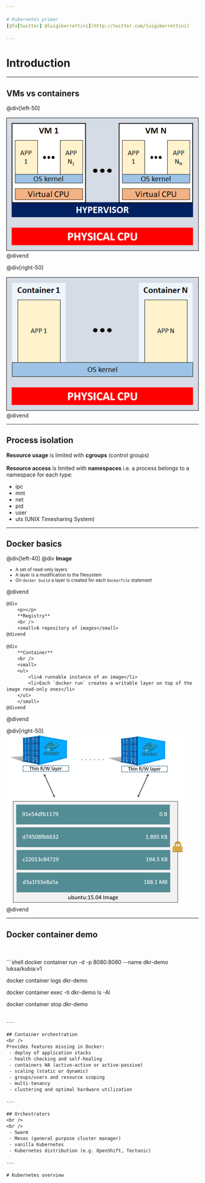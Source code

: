 ```yaml
---

# Kubernetes primer
[@fa[twitter] @luigiberrettini](http://twitter.com/luigiberrettini)

---
```


# Introduction

---

## VMs vs containers

@div[left-50]
<br /><br />
![Virtual machines](assets/img/01-virtual-machines.png)
@divend

@div[right-50]
<br /><br />
![Containers](assets/img/02-containers.png)
@divend

---

## Process isolation

**Resource usage** is limited with **cgroups** (control groups)
<br />
<br />
**Resource access** is limited with **namespaces** i.e. a process belongs to a namespace for each type:
 - ipc
 - mnt
 - net
 - pid
 - user
 - uts (UNIX Timesharing System)

---

## Docker basics

@div[left-40]
    @div
        **Image**
        <br />
        <small>
        <ul>
            <li>A set of read-only layers</li>
            <li>A layer is a modification to the filesystem</li>
            <li>On `docker build` a layer is created for each `Dockerfile` statement</li>
        </ul>
        </small>
    @divend
    
    @div
        <p></p>
        **Registry**
        <br />
        <small>A repository of images</small>
    @divend
    
    @div
        **Container**
        <br />
        <small>
        <ul>
            <li>A runnable instance of an image</li>
            <li>Each `docker run` creates a writable layer on top of the image read-only ones</li>
        </ul>
        </small>
    @divend
@divend

@div[right-50]
<br />
![Docker Image and containers](assets/img/03-docker-image-containers.png)
@divend

---

## Docker container demo
<br />
<br />
```shell
docker container run -d -p 8080:8080 --name dkr-demo luksa/kubia:v1

docker container logs dkr-demo

docker container exec -ti dkr-demo ls -Al

docker container stop dkr-demo
```

---

## Container orchestration
<br />
Provides features missing in Docker:
 - deploy of application stacks
 - health checking and self-healing
 - containers HA (active-active or active-passive)
 - scaling (static or dynamic)
 - groups/users and resource scoping
 - multi-tenancy
 - clustering and optimal hardware utilization

---

## Orchestrators
<br />
<br />
 - Swarm
 - Mesos (general purpose cluster manager)
 - vanilla Kubernetes
 - Kubernetes distribution (e.g. OpenShift, Tectonic)

---

# Kubernetes overview